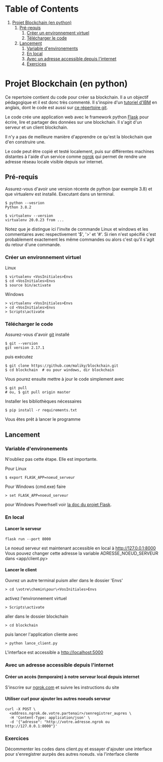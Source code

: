
# Table of Contents

1.  [Projet Blockchain (en python)](#org84c53cc)
    1.  [Pré-requis](#orgabdde2f)
        1.  [Créer un environnement virtuel](#orge481111)
        2.  [Télécharger le code](#org61afb9b)
    2.  [Lancement](#org350396e)
        1.  [Variable d'environements](#org38a9c98)
        2.  [En local](#orgb8727ec)
        3.  [Avec un adresse accessible depuis l'internet](#org488b605)
        4.  [Exercices](#orgd090d27)



<a id="org84c53cc"></a>

# Projet Blockchain (en python)

Ce repertoire contient du code pour créer sa blockchain. Il a un objectif pédagogique et il est donc très commenté.  Il s'inspire d'un  [tutoriel d'IBM](https://developer.ibm.com/technologies/blockchain/tutorials/develop-a-blockchain-application-from-scratch-in-python/)  en anglais, dont le code est aussi sur [ce répertoire git](https://github.com/satwikkansal/python_blockchain_app/tree/master).

Le code crée une application web avec le framework python [Flask](https://palletsprojects.com/p/flask/) pour écrire, lire et partager des données sur une blockchain.  Il s'agit d'un serveur et un client blockchain.

Il n'y a pas de meilleure manière d'apprendre ce qu'est la blockchain que d'en construire une.

Le code peut être copié et testé localement, puis sur différentes machines distantes à l'aide d'un service comme [ngrok](https://ngrok.com)  qui permet de rendre une adresse réseau locale visible depuis sur internet.


<a id="orgabdde2f"></a>

## Pré-requis

Assurez-vous d'avoir une version récente de python (par exemple 3.8) et que virtualenv est installé.
Executant dans un terminal.

    $ python --vesrion
    Python 3.8.2
    
    $ virtualenv --version
    virtualenv 20.0.23 from ...

Notez que je distingue ici l'invite de commande Linux et windows et les commentaires avec respectivement '$',  '>' et '#'.  Si rien n'est spécifié c'est probablement exactement les même commandes ou alors c'est qu'il s'agit du retour d'une commande. 


<a id="orge481111"></a>

### Créer un environnement virtuel

Linux

    $ virtualenv <VosInitiales>Envs
    $ cd <VosInitiales>Envs
    $ source bin/activate

Windows

    > virtualenv <VosInitiales>Envs
    > cd <VosInitiales>Envs
    > Scripts\activate


<a id="org61afb9b"></a>

### Télécharger le code

Assurez-vous d'avoir [git](https://git-scm.com/download/win) installé 

    $ git --version
    git version 2.17.1

puis exécutez

    $ git clone https://github.com/maliky/blockchain.git
    $ cd blockchain  # ou pour windows, dir blockchain

Vous pourez ensuite mettre à jour le code simplement avec

    $ git pull 
    # ou, $ git pull origin master

Installer les bibliothèques nécessaires

    $ pip install -r requirements.txt

Vous êtes prêt à lancer le programme


<a id="org350396e"></a>

## Lancement


<a id="org38a9c98"></a>

### Variable d'environements

N'oubliez pas cette étape.  Elle est importante.

Pour Linux

    $ export FLASK_APP=noeud_serveur

Pour Windows (cmd.exe) faire

    > set FLASK_APP=noeud_serveur

pour Windows Powerhsell voir [la doc du projet Flask](https://flask.palletsprojects.com/en/1.1.x/cli/#application-discovery).


<a id="orgb8727ec"></a>

### En local


#### Lancer le serveur

    flask run --port 8000

Le noeud serveur est maintenant accessible en local à <http://127.0.0.1:8000>
Vous pouvez changer cette adresse la variable ADRESSE\_NOEUD\_SERVEUR dans <app/client.py>


#### Lancer le client

Ouvrez un autre terminal puism aller dans le dossier '<VosInitiales>Envs'

    > cd \votre\chemin\pour\<VosInitiales>Envs

activez l'environnement virtuel

    > Scripts\activate

aller dans le dossier blockchain

    > cd blockchain

puis lancer l'application cliente avec

    > python lance_client.py

L'interface est accessible a <http://localhost:5000> 


<a id="org488b605"></a>

### Avec un adresse accessible depuis l'internet


#### Créer un accès (temporaire) à notre serveur local depuis internet

S'inscrire sur [ngrok.com](https://ngrok.com) et suivre les instructions du site


#### Utiliser curl pour ajouter les autres noeuds serveur

    curl -X POST \
      <address.ngrok.de.votre.partenair>/senregistrer_aupres \
      -H 'Content-Type: application/json' \
      -d '{"adresse": "http://votre.adresse.ngrok ou http://127.0.0.1:8000"}'


<a id="orgd090d27"></a>

### Exercices

Décommenter les codes dans client.py et essayer d'ajouter une interface pour s'enregistrer aurpès des autres noeuds.
via l'interface cliente

